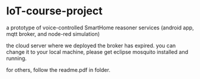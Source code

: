 # IoT-course-project
a prototype of voice-controlled SmartHome reasoner services (android app, mqtt broker, and node-red simulation)


the cloud server where we deployed the broker has expired.  you can change it to your local machine, please get eclipse mosquito installed and running.

for others, follow the readme.pdf in folder. 
